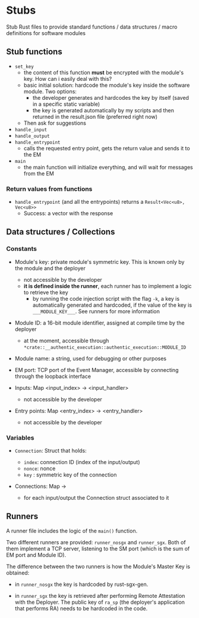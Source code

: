 # Stubs

Stub Rust files to provide standard functions / data structures / macro definitions for software modules

## Stub functions

- `set_key`
  - the content of this function **must** be encrypted with the module's key. How can i easily deal with this?
  - basic initial solution: hardcode the module's key inside the software module. Two options:
    - the developer generates and hardcodes the key by itself (saved in a specific static variable)
    - the key is generated automatically by my scripts and then returned in the result.json file (preferred right now)
  - Then ask for suggestions
- `handle_input`
- `handle_output`
- `handle_entrypoint`
  - calls the requested entry point, gets the return value and sends it to the EM
- `main`
  - the main function will initialize everything, and will wait for messages from the EM

### Return values from functions

- `handle_entrypoint` (and all the entrypoints) returns a `Result<Vec<u8>, Vec<u8>>`
  - Success: a vector with the response

## Data structures / Collections

### Constants

- Module's key: private module's symmetric key. This is known only by the module and the deployer
  - not accessible by the developer
  - **it is defined inside the runner**, each runner has to implement a logic to retrieve the key
    - by running the code injection script with the flag `-k`, a key is automatically generated and hardcoded, if the value of the key is `___MODULE_KEY___`. See runners for more information

- Module ID: a 16-bit module identifier, assigned at compile time by the deployer
  - at the moment, accessible through `*crate::__authentic_execution::authentic_execution::MODULE_ID`

- Module name: a string, used for debugging or other purposes

- EM port: TCP port of the Event Manager, accessible by connecting through the loopback interface

- Inputs: Map <input_index> -> <input_handler>
  - not accessible by the developer

- Entry points: Map <entry_index> -> <entry_handler>
  - not accessible by the developer

### Variables

- `Connection`: Struct that holds:
  - `index`: connection ID (index of the input/output)
  - `nonce`: nonce
  - `key` : symmetric key of the connection

- Connections: Map <index> -> <Connection>
  - for each input/output the Connection struct associated to it

## Runners

A runner file includes the logic of the `main()` function.

Two different runners are provided: `runner_nosgx` and `runner_sgx`. Both of them implement a TCP server, listening to the SM port (which is the sum of EM port and Module ID).

The difference between the two runners is how the Module's Master Key is obtained:

- in `runner_nosgx` the key is hardcoded by rust-sgx-gen.

- in `runner_sgx` the key is retrieved after performing Remote Attestation with the Deployer. The public key of `ra_sp` (the deployer's application that performs RA) needs to be hardcoded in the code.
